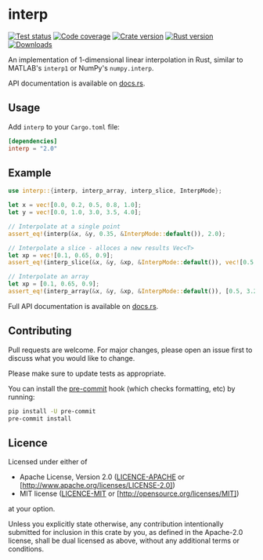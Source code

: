 # interp

[![Test status](https://img.shields.io/github/actions/workflow/status/staticintlucas/interp-rs/test.yml?branch=main&label=tests&style=flat-square)][tests]
[![Code coverage](https://img.shields.io/codecov/c/gh/staticintlucas/interp-rs?style=flat-square)][coverage]
[![Crate version](https://img.shields.io/crates/v/interp?style=flat-square)][version]
[![Rust version](https://img.shields.io/badge/rust-1.63%2B-informational?style=flat-square)][rust version]
[![Downloads](https://img.shields.io/crates/d/interp?style=flat-square)][downloads]

An implementation of 1-dimensional linear interpolation in Rust, similar to MATLAB's `interp1` or
NumPy's `numpy.interp`.

API documentation is available on [docs.rs][docs].

[tests]: https://github.com/staticintlucas/interp-rs/actions
[coverage]: https://codecov.io/gh/staticintlucas/interp-rs
[version]: https://crates.io/crates/interp
[rust version]: https://crates.io/crates/interp
[downloads]: https://crates.io/crates/interp
[docs]: https://docs.rs/interp/latest/interp/

## Usage

Add `interp` to your `Cargo.toml` file:

```toml
[dependencies]
interp = "2.0"
```

## Example

```rust
use interp::{interp, interp_array, interp_slice, InterpMode};

let x = vec![0.0, 0.2, 0.5, 0.8, 1.0];
let y = vec![0.0, 1.0, 3.0, 3.5, 4.0];

// Interpolate at a single point
assert_eq!(interp(&x, &y, 0.35, &InterpMode::default()), 2.0);

// Interpolate a slice - alloces a new results Vec<T>
let xp = vec![0.1, 0.65, 0.9];
assert_eq!(interp_slice(&x, &y, &xp, &InterpMode::default()), vec![0.5, 3.25, 3.75]);

// Interpolate an array
let xp = [0.1, 0.65, 0.9];
assert_eq!(interp_array(&x, &y, &xp, &InterpMode::default()), [0.5, 3.25, 3.75]);
```

Full API documentation is available on [docs.rs][docs].

[docs]: https://docs.rs/interp/latest/interp/

## Contributing

Pull requests are welcome. For major changes, please open an issue first to discuss what you would like to change.

Please make sure to update tests as appropriate.

You can install the [pre-commit] hook (which checks formatting, etc) by running:

```bash
pip install -U pre-commit
pre-commit install
```

[pre-commit]: https://pre-commit.com/

## Licence

Licensed under either of

* Apache License, Version 2.0 ([LICENCE-APACHE] or [http://www.apache.org/licenses/LICENSE-2.0])
* MIT license ([LICENCE-MIT] or [http://opensource.org/licenses/MIT])

at your option.

Unless you explicitly state otherwise, any contribution intentionally submitted for inclusion in
this crate by you, as defined in the Apache-2.0 license, shall be dual licensed as above, without
any additional terms or conditions.

[LICENCE-APACHE]: LICENCE-APACHE
[http://www.apache.org/licenses/LICENSE-2.0]: http://www.apache.org/licenses/LICENSE-2.0
[LICENCE-MIT]: LICENCE-MIT
[http://opensource.org/licenses/MIT]: http://opensource.org/licenses/MIT
